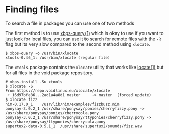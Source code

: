 # Finding files

To search a file in packages you can use one of two methods

The first method is to use
[xbps-query(1)](https://man.voidlinux.eu/xbps-query.1) which is okay to use if
you want to just look for local files, you can use it to search for remote
files with the `-R` flag but its very slow compared to the second method using
`xlocate`.

```
$ xbps-query -o /usr/bin/xlocate
xtools-0.46_1: /usr/bin/xlocate (regular file)
```

The `xtools` package contains the `xlocate` utility that works like
[locate(1)](https://man.voidlinux.eu/locate.1) but for all files in the void
package repository.

```
# xbps-install -Su xtools
$ xlocate -S
From https://repo.voidlinux.eu/xlocate/xlocate
 + 16d97bfe86...2ad1a4a8d1 master     -> master  (forced update)
$ xlocate fizz
nim-0.17.0_1	/usr/lib/nim/examples/fizzbuzz.nim
ponysay-3.0.2_1	/usr/share/ponysay/ponies/cherryfizzy.pony -> /usr/share/ponysay/ponies/cherrycola.pony
ponysay-3.0.2_1	/usr/share/ponysay/ttyponies/cherryfizzy.pony -> /usr/share/ponysay/ttyponies/cherrycola.pony
supertux2-data-0.5.1_1	/usr/share/supertux2/sounds/fizz.wav
```
